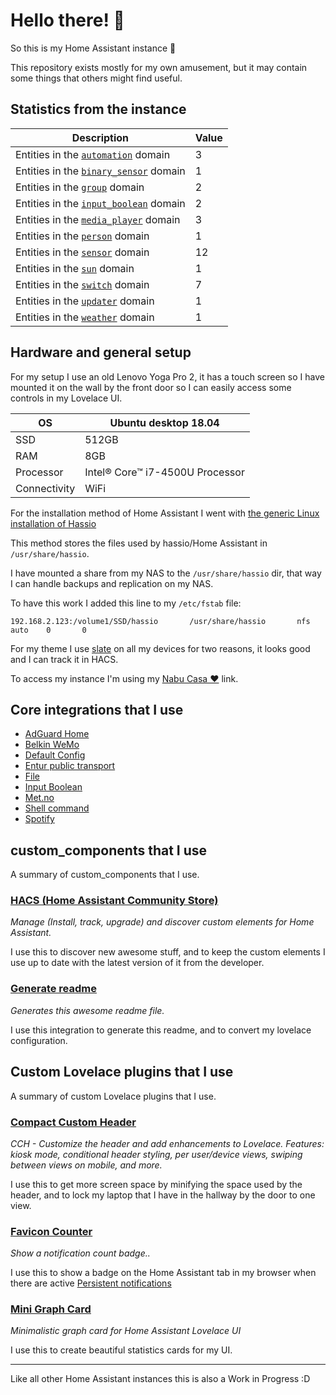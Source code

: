# Hello there! 👋

So this is my Home Assistant instance 🎉

This repository exists mostly for my own amusement, but it may contain some things that others might find useful.

## Statistics from the instance

Description | Value
-- | --
Entities in the [`automation`](https://www.home-assistant.io/components/automation) domain | 3
Entities in the [`binary_sensor`](https://www.home-assistant.io/components/binary_sensor) domain | 1
Entities in the [`group`](https://www.home-assistant.io/components/group) domain | 2
Entities in the [`input_boolean`](https://www.home-assistant.io/components/input_boolean) domain | 2
Entities in the [`media_player`](https://www.home-assistant.io/components/media_player) domain | 3
Entities in the [`person`](https://www.home-assistant.io/components/person) domain | 1
Entities in the [`sensor`](https://www.home-assistant.io/components/sensor) domain | 12
Entities in the [`sun`](https://www.home-assistant.io/components/sun) domain | 1
Entities in the [`switch`](https://www.home-assistant.io/components/switch) domain | 7
Entities in the [`updater`](https://www.home-assistant.io/components/updater) domain | 1
Entities in the [`weather`](https://www.home-assistant.io/components/weather) domain | 1

## Hardware and general setup

For my setup I use an old Lenovo Yoga Pro 2, it has a touch screen so I have mounted it on the wall by the front door so I can easily access some controls in my Lovelace UI.

OS | Ubuntu desktop 18.04
-- | --
SSD | 512GB
RAM | 8GB
Processor | Intel® Core™ i7-4500U Processor
Connectivity | WiFi

For the installation method of Home Assistant I went with [the generic Linux installation of Hassio](https://www.home-assistant.io/hassio/installation/#alternative-install-on-a-generic-linux-host)

This method stores the files used by hassio/Home Assistant in `/usr/share/hassio`.

I have mounted a share from my NAS to the `/usr/share/hassio` dir, that way I can handle backups and replication on my NAS.

To have this work I added this line to my `/etc/fstab` file:

```
192.168.2.123:/volume1/SSD/hassio       /usr/share/hassio       nfs     auto    0       0
```

For my theme I use [slate](https://github.com/seangreen2/slate_theme) on all my devices for two reasons, it looks good and I can track it in HACS.

To access my instance I'm using my [Nabu Casa ❤️](https://www.nabucasa.com/) link.

## Core integrations that I use

- [AdGuard Home](https://www.home-assistant.io/components/adguard/)
- [Belkin WeMo](https://www.home-assistant.io/components/wemo/)
- [Default Config](https://www.home-assistant.io/components/default_config/)
- [Entur public transport](https://www.home-assistant.io/components/entur_public_transport/)
- [File](https://www.home-assistant.io/components/file/)
- [Input Boolean](https://www.home-assistant.io/components/input_boolean/)
- [Met.no](https://www.home-assistant.io/components/met/)
- [Shell command](https://www.home-assistant.io/components/shell_command/)
- [Spotify](https://www.home-assistant.io/components/spotify/)


## custom_components that I use

A summary of custom_components that I use.

### [HACS (Home Assistant Community Store)](https://custom-components.github.io/hacs)

_Manage (Install, track, upgrade) and discover custom elements for Home Assistant._

I use this to discover new awesome stuff, and to keep the custom elements I use up to date with the latest version of it from the developer.

### [Generate readme](https://github.com/custom-components/readme)

_Generates this awesome readme file._

I use this integration to generate this readme, and to convert my lovelace configuration.


## Custom Lovelace plugins that I use

A summary of custom Lovelace plugins that I use.

### [Compact Custom Header](https://github.com/maykar/compact-custom-header)

_CCH - Customize the header and add enhancements to Lovelace. Features: kiosk mode, conditional header styling, per user/device views, swiping between views on mobile, and more._

I use this to get more screen space by minifying the space used by the header, and to lock my laptop that I have in the hallway by the door to one view.

### [Favicon Counter](https://github.com/custom-cards/favicon-counter)

_Show a notification count badge.._

I use this to show a badge on the Home Assistant tab in my browser when there are active [Persistent notifications](https://www.home-assistant.io/components/persistent_notification/)

### [Mini Graph Card](https://github.com/kalkih/mini-graph-card)

_Minimalistic graph card for Home Assistant Lovelace UI_

I use this to create beautiful statistics cards for my UI.

***

Like all other Home Assistant instances this is also a Work in Progress :D